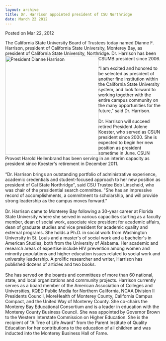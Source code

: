 ```yaml
---
layout: archive
title: Dr. Harrison appointed president of CSU Northridge
date: March 22 2012
---
```





<span class="date">Posted on Mar 22, 2012    </span>
<p>The California State University Board of Trustees today named
Dianne F. Harrison, president of California State University,
Monterey Bay, as president of California State University,
Northridge. Dr.&#xA0;<img alt="President Dianne Harrison" src="http://news.csumb.edu/sites/default/files/65/attachments/news/images/harrison-cropped.jpg" style="float:left; width:300px; height:317px">Harrison has been
CSUMB president since 2006.</img></p>
<p>&#x201C;I am excited and honored to be selected as president of another
fine institution within the California State University system, and
look forward to working together with the entire campus community
on the many opportunities for the future,&quot; said Dr. Harrison.<br>
<br>
Dr. Harrison will succeed retired President Jolene Koester, who
served as CSUN president since 2000. She is expected to begin her
new position as president sometime in June. CSUN Provost Harold
Hellenbrand has been serving in an interim capacity as president
since Koester&apos;s retirement in December 2011.<br>
<br>
&#x201C;Dr. Harrison brings an outstanding portfolio of administrative
experience, academic credentials and student-focused approach to
her new position as president of Cal State Northridge&quot;, said CSU
Trustee Bob Linscheid, who was chair of the presidential search
committee. &quot;She has an impressive record of accomplishments, a
commitment to scholarship, and will provide strong leadership as
the campus moves forward.&quot;<br>
<br>
Dr. Harrison came to Monterey Bay following a 30-year career at
Florida State University where she served in various capacities
starting as a faculty member, dean of social work, associate vice
president for academic affairs, dean of graduate studies and vice
president for academic quality and external programs. She holds a
Ph.D. in social work from Washington University in St. Louis and a
master&apos;s of social work and a bachelor&apos;s in American Studies, both
from the University of Alabama. Her academic and research areas of
expertise include HIV prevention among women and minority
populations and higher education issues related to social work and
university leadership. A prolific researcher and writer, Harrison
has published dozens of articles and two books.<br>
<br>
She has served on the boards and committees of more than 60
national, state, and local organizations and community projects.
Harrison currently serves as a board member of the American
Association of Colleges and Universities, KQED Public Media for
Northern California, NCAA Division II Presidents Council,
MoreHealth of Monterey County, California Campus Compact, and the
United Way of Monterey County. She co-chairs the Monterey Bay
Educational Consortium and is a leader in education with the
Monterey County Business Council. She was appointed by Governor
Brown to the Western Interstate Commission on Higher Education. She
is the recipient of &quot;A Tree of Life Award&quot; from the Parent
Institute of Quality Education for her contributions to the
education of all children and was inducted into the Monterey
Business Hall of Fame.<br>
<br>
&#xA0; &#xA0; &#xA0;</br></br></br></br></br></br></br></br></br></br></p>





